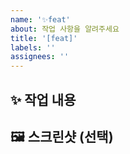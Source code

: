 ```yaml
---
name: '✨feat'
about: 작업 사항을 알려주세요
title: '[feat]'
labels: ''
assignees: ''
---
```


## ✨ 작업 내용

## 🖼️ 스크린샷 (선택)
